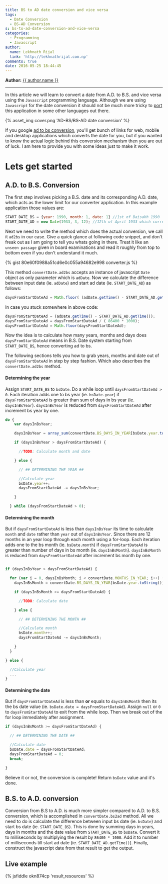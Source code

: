 ```yaml
---
title: BS to AD date conversion and vice versa
tags:
  - Date Conversion
  - BS-AD Conversion
s: bs-to-ad-date-conversion-and-vice-versa
categories:
  - Programming
  - Javascript
author:
  name: Lekhnath Rijal
  link: 'http://lekhnathrijal.com.np'
comments: true
date: 2016-05-25 18:44:45
---
```


**Author:** [{{ author.name }}](http://lekhnathrijal.com.np) [<i class="fa fa-twitter fa-fw"></i>](http://twitter.com/lekhnathrijal) [<i class="fa fa-facebook fa-fw"></i>](http://facebook.com/writeowner) [<i class="fa fa-github fa-fw"></i>](https://github.com/lekhnath)

----

In this article we will learn to convert a date from A.D. to B.S. and vice versa using the `Javascript` programming language. <!-- more --> Although we are using `Javascript` for the date conversion it should not be much more tricky to [port](https://en.wikipedia.org/wiki/Porting) this application in some other languages out there.

{% asset_img cover.png 'AD-BS/BS-AD date conversion' %}

If you google [ad to bs conversion](http://www.google.com?q=ad+to+bs+conversion), you'll get bunch of links for web, mobile and desktop applications which converts the date for you, but if you wanted to know the actual logic behind this conversion mechanism then you are out of luck. I am here to provide you with some ideas just to make it work.

# Lets get started

## A.D. to B.S. Conversion

The first step involves picking a B.S. date and its corresponding A.D. date, which acts as the lower limit for our converter application. In this example application those values are:

``` javascript
START_DATE_BS = {year: 1990, month: 1, date: 1} //1st of Baisakh 1990
START_DATE_AD = new Date(1933, 3, 12); //12th of April 1933 which corresponds to one day before START_DATE_BS
```

Next we need to write the method which does the actual conversion, we call it `ad2bs` in our case. Give a quick glance at following code snippet, and don't freak out as I am going to tell you whats going in there. Treat it like an `unseen passage` given in board examinations and read it roughly from top to bottom even if you don't understand it much.

{% gist 80e60f0988a51cd6e0c055a94682e998 converter.js %}

This method `convertDate.ad2bs` accepts an instance of javascript `Date` object as only parameter which is `adDate`. Now we calculate the difference between input date (ie. `adDate`) and start ad date (ie. `START_DATE_AD`) as follows:

``` javascript
daysFromStartDateAd = Math.floor( (adDate.getTime() - START_DATE_AD.getTime())/ ( 86400 * 1000) );
```

In case you stuck somewhere in above code:

``` javascript
daysFromStartDateAd = (adDate.getTime() - START_DATE_AD.getTime());
daysFromStartDateAd = daysFromStartDateAd / ( 86400 * 1000);
daysFromStartDateAd = Math.floor(daysFromStartDateAd);
```


Now the idea is to calculate how many years, months and days does `daysFromStartDateAd` means in B.S. Date system starting from `START_DATE_BS`, hence converting ad to bs.

The following sections tells you how to grab years, months and date out of `daysFromStartDateAd` in step by step fashion. Which also describes the `convertDate.ad2bs` method.

#### Determining the year
Assign `START_DATE_BS` to `bsDate`. Do a while loop until `daysFromStartDateAd > 0`. Each iteration adds one to bs year (ie. `bsDate.year`) if `daysFromStartDateAd` is greater than sum of days in bs year (ie. `daysInBsYear`). `daysInBsYear` is reduced from `daysFromStartDateAd` after increment bs year by one.

``` javascript
do {
    var daysInBsYear;

    daysInBsYear = array_sum(convertDate.BS_DAYS_IN_YEAR[bsDate.year.toString()]);

    if (daysInBsYear > daysFromStartDateAd) {

      //TODO: Calculate month and date

    } else {

      // ## DETERMINING THE YEAR ##

      //Calculate year
      bsDate.year++;
      daysFromStartDateAd -= daysInBsYear;

    }

  } while (daysFromStartDateAd > 0);
```

#### Determining the month
But if `daysFromStartDateAd` is less than `daysInBsYear` its time to calculate `month` and `date` rather than `year` out of `daysInBsYear`. Since there are 12 months in an year loop through each month using a for-loop. Each iteration adds one to the bs month (ie. `bsDate.month`) if `daysFromStartDateAd` is greater than number of days in bs month (ie. `daysInBsMonth`). `daysInBsMonth` is reduced from `daysFromStartDateAd` after increment bs month by one.

```javascript

if (daysInBsYear > daysFromStartDateAd) {

  for (var i = 0, daysInBsMonth; i < convertDate.MONTHS_IN_YEAR; i++) {
    daysInBsMonth = convertDate.BS_DAYS_IN_YEAR[bsDate.year.toString()][i];

    if (daysInBsMonth >= daysFromStartDateAd) {

      //TODO: Calculate date

    } else {

      // ## DETERMINING THE MONTH ##

      //Calculate month
      bsDate.month++;
      daysFromStartDateAd -= daysInBsMonth;

    }
  }

} else {

  //Calculate year
  ...
}
```

#### Determining the date
But if `daysFromStartDateAd` is less than **or** equals to `daysInBsMonth` then its the bs date value (ie. `bsDate.date = daysFromStartDateAd`).
Assign `null` or `0` to `daysFromStartDateAd` to  exit from the while loop. Then we break out of the for loop immediately after assignment.


```javascript
if (daysInBsMonth >= daysFromStartDateAd) {

  // ## DETERMINING THE DATE ##

  //Calculate date
  bsDate.date = daysFromStartDateAd;
  daysFromStartDateAd = 0;
  break;

}
```

Believe it or not, the conversion is complete! Return `bsDate` value and it's done.


## B.S. to A.D. conversion
Conversion from B.S to A.D. is much more simpler compared to A.D. to B.S. conversion, which is accomplished in `convertDate.bs2ad` method. All we need to do is calculate the difference between input bs date (ie. `bsDate`) and start bs date (ie. `START_DATE_BS`). This is done by summing days in years, days in months and the date value from `START_DATE_BS` to `bsDate`. Convert it to milliseconds by multiplying the result by `86400 * 1000`. Add it to number of milliseconds till start ad date (ie. `START_DATE_AD.getTime()`). Finally, construct the javascript date from that result to get the output.


## Live example

{% jsfiddle okn874cp 'result,resources' %}
